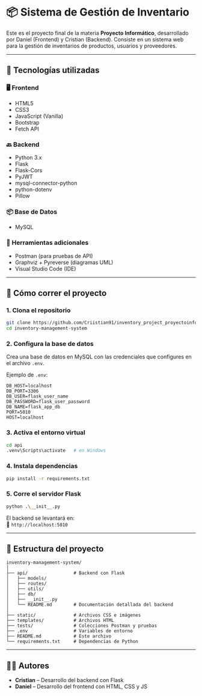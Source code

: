 # 📦 Sistema de Gestión de Inventario

Este es el proyecto final de la materia **Proyecto Informático**, desarrollado por Daniel (Frontend) y Cristian (Backend). Consiste en un sistema web para la gestión de inventarios de productos, usuarios y proveedores.

---

## 🔧 Tecnologías utilizadas

### 🖥️ Frontend
- HTML5
- CSS3
- JavaScript (Vanilla)
- Bootstrap
- Fetch API

### 🔙 Backend
- Python 3.x
- Flask
- Flask-Cors
- PyJWT
- mysql-connector-python
- python-dotenv
- Pillow

### 📦 Base de Datos
- MySQL

### 🧪 Herramientas adicionales
- Postman (para pruebas de API)
- Graphviz + Pyreverse (diagramas UML)
- Visual Studio Code (IDE)

---

## 🚀 Cómo correr el proyecto

### 1. Clona el repositorio

```bash
git clone https://github.com/Criistian91/inventory_project_proyectoinfor.git
cd inventory-management-system
```

### 2. Configura la base de datos

Crea una base de datos en MySQL con las credenciales que configures en el archivo `.env`.

Ejemplo de `.env`:

```env
DB_HOST=localhost
DB_PORT=3306
DB_USER=flask_user_name
DB_PASSWORD=flask_user_password
DB_NAME=flask_app_db
PORT=5010
HOST=localhost
```

### 3. Activa el entorno virtual

```bash
cd api
.venv\Scripts\activate   # en Windows
```

### 4. Instala dependencias

```bash
pip install -r requirements.txt
```

### 5. Corre el servidor Flask

```bash
python .\__init__.py
```

El backend se levantará en:  
📡 `http://localhost:5010`

---

## 📁 Estructura del proyecto

```
inventory-management-system/
│
├── api/                 # Backend con Flask
│   ├── models/
│   ├── routes/
│   ├── utils/
│   ├── db/
│   ├── __init__.py
│   └── README.md        # Documentación detallada del backend
│
├── static/              # Archivos CSS e imágenes
├── templates/           # Archivos HTML
├── tests/               # Colecciones Postman y pruebas
├── .env                 # Variables de entorno
├── README.md            # Este archivo
└── requirements.txt     # Dependencias de Python
```

---

## 👨‍💻 Autores

- **Cristian** – Desarrollo del backend con Flask
- **Daniel** – Desarrollo del frontend con HTML, CSS y JS

